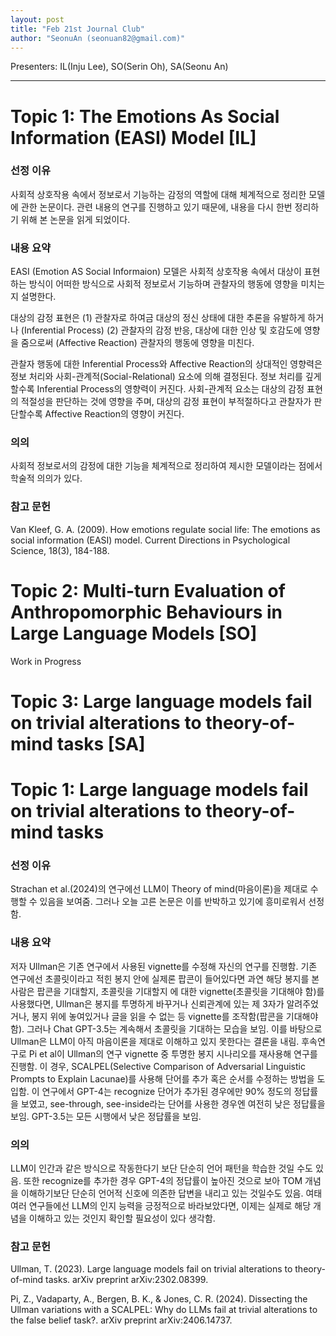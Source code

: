 ```yaml
---
layout: post
title: "Feb 21st Journal Club"
author: "SeonuAn (seonuan82@gmail.com)"
---
```


Presenters: IL(Inju Lee), SO(Serin Oh), SA(Seonu An) <br>

-----------------


# Topic 1: The Emotions As Social Information (EASI) Model [IL]

### **선정 이유**

사회적 상호작용 속에서 정보로서 기능하는 감정의 역할에 대해 체계적으로 정리한 모델에 관한 논문이다. 관련 내용의 연구를 진행하고 있기 때문에, 내용을 다시 한번 정리하기 위해 본 논문을 읽게 되었이다. 

### **내용 요약**

EASI (Emotion AS Social Informaion) 모델은 사회적 상호작용 속에서 대상이 표현하는 방식이 어떠한 방식으로 사회적 정보로서 기능하며 관찰자의 행동에 영향을 미치는지 설명한다. 

대상의 감정 표현은 (1) 관찰자로 하여금 대상의 정신 상태에 대한 추론을 유발하게 하거나 (Inferential Process) (2) 관찰자의 감정 반응, 대상에 대한 인상 및 호감도에 영향을 줌으로써 (Affective Reaction) 관찰자의 행동에 영향을 미친다. 

관찰자 행동에 대한 Inferential Process와 Affective Reaction의 상대적인 영향력은 정보 처리와 사회-관계적(Social-Relational) 요소에 의해 결정된다. 정보 처리를 깊게 할수록 Inferential Process의 영향력이 커진다. 사회-관계적 요소는 대상의 감정 표현의 적절성을 판단하는 것에 영향을 주며, 대상의 감정 표현이 부적절하다고 관찰자가 판단할수록 Affective Reaction의 영향이 커진다. 

### **의의**

사회적 정보로서의 감정에 대한 기능을 체계적으로 정리하여 제시한 모델이라는 점에서 학술적 의의가 있다. 

### **참고 문헌**

Van Kleef, G. A. (2009). How emotions regulate social life: The emotions as social information (EASI) model. Current Directions in Psychological Science, 18(3), 184-188.


# Topic 2: Multi-turn Evaluation of Anthropomorphic Behaviours in Large Language Models [SO]

Work in Progress

# Topic 3: Large language models fail on trivial alterations to theory-of-mind tasks [SA]

 # Topic 1: Large language models fail on trivial alterations to theory-of-mind tasks

### **선정 이유**
Strachan et al.(2024)의 연구에선 LLM이 Theory of mind(마음이론)을 제대로 수행할 수 있음을 보여줌. 그러나 오늘 고른 논문은 이를 반박하고 있기에 흥미로워서 선정함.

### **내용 요약**
저자 Ullman은 기존 연구에서 사용된 vignette를 수정해 자신의 연구를 진행함. 기존 연구에선 초콜릿이라고 적힌 봉지 안에 실제론 팝콘이 들어있다면 과연 해당 봉지를 본 사람은 팝콘을 기대할지, 초콜릿을 기대할지 에 대한 vignette(초콜릿을 기대해야 함)를 사용했다면, Ullman은 봉지를 투명하게 바꾸거나 신뢰관계에 있는 제 3자가 알려주었거나, 봉지 위에 놓여있거나 글을 읽을 수 없는 등 vignette를 조작함(팝콘을 기대해야 함). 그러나 Chat GPT-3.5는 계속해서 초콜릿을 기대하는 모습을 보임. 이를 바탕으로 Ullman은 LLM이 아직 마음이론을 제대로 이해하고 있지 못한다는 결론을 내림.
후속연구로 Pi et al이 Ullman의 연구 vignette 중 투명한 봉지 시나리오를 재사용해 연구를 진행함. 이 경우, SCALPEL(Selective Comparison of Adversarial Linguistic Prompts to Explain Lacunae)를 사용해 단어를 추가 혹은 순서를 수정하는 방법을 도입함. 이 연구에서 GPT-4는 recognize 단어가 추가된 경우에만 90% 정도의 정답률을 보였고, see-through, see-inside라는 단어를 사용한 경우엔 여전히 낮은 정답률을 보임. GPT-3.5는 모든 시행에서 낮은 정답률을 보임.

### **의의**
LLM이 인간과 같은 방식으로 작동한다기 보단 단순히 언어 패턴을 학습한 것일 수도 있음. 또한 recognize를 추가한 경우 GPT-4의 정답률이 높아진 것으로 보아 TOM 개념을 이해하기보단 단순히 언어적 신호에 의존한 답변을 내리고 있는 것일수도 있음. 여태 여러 연구들에선 LLM의 인지 능력을 긍정적으로 바라보았다면, 이제는 실제로 해당 개념을 이해하고 있는 것인지 확인할 필요성이 있다 생각함.

### **참고 문헌**
Ullman, T. (2023). Large language models fail on trivial alterations to theory-of-mind tasks. arXiv preprint arXiv:2302.08399.

Pi, Z., Vadaparty, A., Bergen, B. K., & Jones, C. R. (2024). Dissecting the Ullman variations with a SCALPEL: Why do LLMs fail at trivial alterations to the false belief task?. arXiv preprint arXiv:2406.14737.